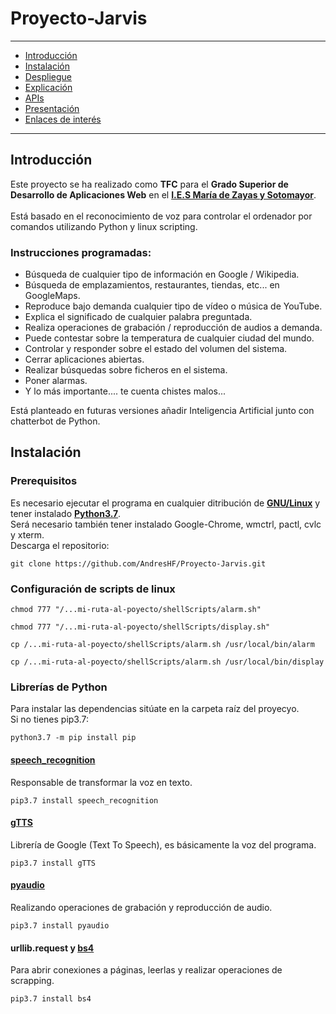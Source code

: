 # Proyecto-Jarvis
---

- [Introducción](#introducción)
- [Instalación](#instalación)
- [Despliegue](#despliegue)
- [Explicación](#explicación)
- [APIs](#apis)
- [Presentación](#presentación)
- [Enlaces de interés](#enlaces-de-interés)

---

<h2>Introducción</h2>
Este proyecto se ha realizado como <b>TFC</b> para el <b>Grado Superior de Desarrollo de Aplicaciones Web</b> en el <b><a href="http://ies.mariadezayas.majadahonda.educa.madrid.org/Joomla/">I.E.S María de Zayas y Sotomayor</a></b>. 
<br>
<br>
Está basado en el reconocimiento de voz para controlar el ordenador por comandos utilizando Python y linux scripting.
<h3>Instrucciones programadas:</h3>
<ul>
  <li>Búsqueda de cualquier tipo de información en Google / Wikipedia.</li>
  <li>Búsqueda de emplazamientos, restaurantes, tiendas, etc... en GoogleMaps.</li>
  <li>Reproduce bajo demanda cualquier tipo de vídeo o música de YouTube.</li>
  <li>Explica el significado de cualquier palabra preguntada.</li>
  <li>Realiza operaciones de grabación / reproducción de audios a demanda.</li>
  <li>Puede contestar sobre la temperatura de cualquier ciudad del mundo.</li>
  <li>Controlar y responder sobre el estado del volumen del sistema.</li>
  <li>Cerrar aplicaciones abiertas.</li>
  <li>Realizar búsquedas sobre ficheros en el sistema.</li>
  <li>Poner alarmas.</li>
  <li>Y lo más importante.... te cuenta chistes malos...</li>
</ul>  

Está planteado en futuras versiones añadir Inteligencia Artificial junto con chatterbot de Python.

<h2>Instalación</h2>

<h3>Prerequisitos</h3>
Es necesario ejecutar el programa en cualquier ditribución de <b><a href="https://www.linux.org/pages/download/">GNU/Linux</a></b> y tener instalado <b><a href="https://www.python.org/downloads/release/python-373/">Python3.7</a></b>.
<br>
Será necesario también tener instalado Google-Chrome, wmctrl, pactl, cvlc y xterm.
<br>
Descarga el repositorio:

```
git clone https://github.com/AndresHF/Proyecto-Jarvis.git
```

<h3>Configuración de scripts de linux</h3>

```
chmod 777 "/...mi-ruta-al-poyecto/shellScripts/alarm.sh"
```

```
chmod 777 "/...mi-ruta-al-poyecto/shellScripts/display.sh"
```

```
cp /...mi-ruta-al-poyecto/shellScripts/alarm.sh /usr/local/bin/alarm
```
```
cp /...mi-ruta-al-poyecto/shellScripts/alarm.sh /usr/local/bin/display
```
<h3>Librerías de Python</h3>
Para instalar las dependencias sitúate en la carpeta raíz del proyecyo.
<br>
Si no tienes pip3.7:

```
python3.7 -m pip install pip
```

<h4><a href="https://pypi.org/project/SpeechRecognition/">speech_recognition</a></h4>
Responsable de transformar la voz en texto.

```
pip3.7 install speech_recognition
```

<h4><a href="https://pypi.org/project/gTTS/">gTTS</a></h4>
Librería de Google (Text To Speech), es básicamente la voz del programa.

```
pip3.7 install gTTS
```

<h4><a href="https://pypi.org/project/PyAudio/">pyaudio</a></h4>
Realizando operaciones de grabación y reproducción de audio.

```
pip3.7 install pyaudio
```

<h4>urllib.request y <a href="https://pypi.org/project/beautifulsoup4/">bs4</a></h4>
Para abrir conexiones a páginas, leerlas y realizar operaciones de scrapping.

```
pip3.7 install bs4
```
